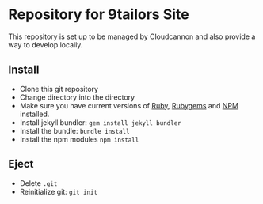 # Repository for 9tailors Site

This repository is set up to be managed by Cloudcannon and also provide a way to develop locally.

## Install
- Clone this git repository
- Change directory into the directory
- Make sure you have current versions of [Ruby](https://www.ruby-lang.org/en/downloads/), [Rubygems](https://rubygems.org/pages/download) and [NPM](https://www.npmjs.com) installed.
- Install jekyll bundler: `gem install jekyll bundler`
- Install the bundle: `bundle install`
- Install the npm modules `npm install`

## Eject
- Delete `.git`
- Reinitialize git: `git init`
